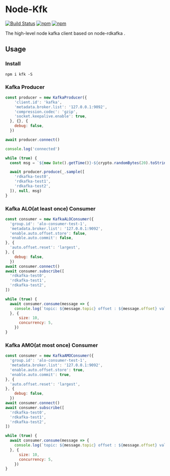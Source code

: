 # Node-Kfk

[![Build Status](https://travis-ci.org/joway/node-kfk.svg?branch=master)](https://travis-ci.org/joway/node-kfk)
[![npm](https://img.shields.io/npm/v/kfk.svg)](https://www.npmjs.com/package/kfk)
[![npm](https://img.shields.io/npm/dt/kfk.svg)](https://www.npmjs.com/package/kfk)

The high-level node kafka client based on node-rdkafka .

## Usage

### Install

```shell
npm i kfk -S
```

### Kafka Producer

```js
const producer = new KafkaProducer({
    'client.id': 'kafka',
    'metadata.broker.list': '127.0.0.1:9092',
    'compression.codec': 'gzip',
    'socket.keepalive.enable': true,
  }, {}, {
    debug: false,
  })

await producer.connect()

console.log('connected')

while (true) {
  const msg = `${new Date().getTime()}-${crypto.randomBytes(20).toString('hex')}`

  await producer.produce(_.sample([
    'rdkafka-test0',
    'rdkafka-test1',
    'rdkafka-test2',
  ]), null, msg)
}
```

### Kafka ALO(at least once) Consumer

```js
const consumer = new KafkaALOConsumer({
  'group.id': 'alo-consumer-test-1',
  'metadata.broker.list': '127.0.0.1:9092',
  'enable.auto.offset.store': false,
  'enable.auto.commit': false,
}, {
  'auto.offset.reset': 'largest',
}, {
    debug: false,
  })
await consumer.connect()
await consumer.subscribe([
  'rdkafka-test0',
  'rdkafka-test1',
  'rdkafka-test2',
])

while (true) {
  await consumer.consume(message => {
    console.log(`topic: ${message.topic} offset : ${message.offset} val: ${message.value.toString('utf-8')}`)
  }, {
      size: 10,
      concurrency: 5,
    })
}
```

### Kafka AMO(at most once) Consumer

```js
const consumer = new KafkaAMOConsumer({
  'group.id': 'alo-consumer-test-1',
  'metadata.broker.list': '127.0.0.1:9092',
  'enable.auto.offset.store': true,
  'enable.auto.commit': true,
}, {
  'auto.offset.reset': 'largest',
}, {
    debug: false,
  })
await consumer.connect()
await consumer.subscribe([
  'rdkafka-test0',
  'rdkafka-test1',
  'rdkafka-test2',
])

while (true) {
  await consumer.consume(message => {
    console.log(`topic: ${message.topic} offset : ${message.offset} val: ${message.value.toString('utf-8')}`)
  }, {
      size: 10,
      concurrency: 5,
    })
}
```
